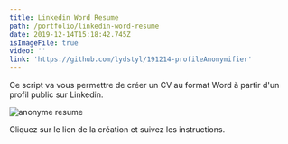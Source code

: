 ```yaml
---
title: Linkedin Word Resume
path: /portfolio/linkedin-word-resume
date: 2019-12-14T15:18:42.745Z
isImageFile: true
video: ''
link: 'https://github.com/lydstyl/191214-profileAnonymifier'
---
```

Ce script va vous permettre de créer un CV au format Word à partir d'un profil public sur Linkedin.

![anonyme resume](/../../images/resume.jpg "anonyme resume")

Cliquez sur le lien de la création et suivez les instructions.
